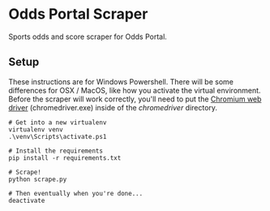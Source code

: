 # Odds Portal Scraper
Sports odds and score scraper for Odds Portal.

## Setup
These instructions are for Windows Powershell. There will be some differences
for OSX / MacOS, like how you activate the virtual environment. Before the
scraper will work correctly, you'll need to put the [Chromium web driver](https://sites.google.com/a/chromium.org/chromedriver/)
(chromedriver.exe) inside of the *chromedriver* directory.
```
# Get into a new virtualenv
virtualenv venv
.\venv\Scripts\activate.ps1

# Install the requirements
pip install -r requirements.txt

# Scrape!
python scrape.py

# Then eventually when you're done...
deactivate
```
